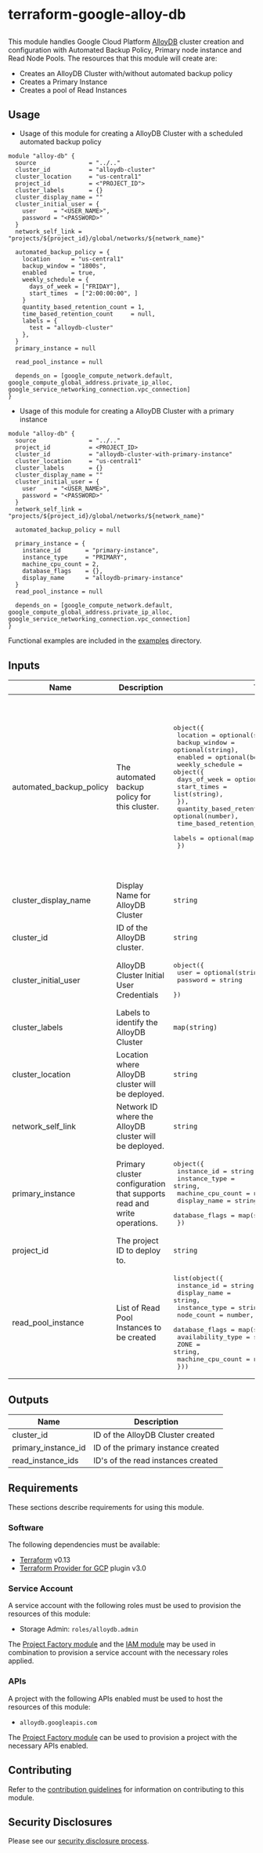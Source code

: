 # terraform-google-alloy-db

##
This module handles Google Cloud Platform [AlloyDB](https://cloud.google.com/alloydb) cluster creation and configuration with Automated Backup Policy, Primary node instance and Read Node Pools.
The resources that this module will create are:

- Creates an AlloyDB Cluster with/without automated backup policy
- Creates a Primary Instance
- Creates a pool of Read Instances


## Usage

- Usage of this module for creating a AlloyDB Cluster with a scheduled automated backup policy

```hcl
module "alloy-db" {
  source               = "../.."
  cluster_id           = "alloydb-cluster"
  cluster_location     = "us-central1"
  project_id           = <"PROJECT_ID">
  cluster_labels       = {}
  cluster_display_name = ""
  cluster_initial_user = {
    user     = "<USER_NAME>",
    password = "<PASSWORD>"
  }
  network_self_link = "projects/${project_id}/global/networks/${network_name}"

  automated_backup_policy = {
    location      = "us-central1"
    backup_window = "1800s",
    enabled       = true,
    weekly_schedule = {
      days_of_week = ["FRIDAY"],
      start_times  = ["2:00:00:00", ]
    }
    quantity_based_retention_count = 1,
    time_based_retention_count     = null,
    labels = {
      test = "alloydb-cluster"
    },
  }
  primary_instance = null

  read_pool_instance = null

  depends_on = [google_compute_network.default, google_compute_global_address.private_ip_alloc, google_service_networking_connection.vpc_connection]
}
```

- Usage of this module for creating a AlloyDB Cluster with a primary instance

```hcl
module "alloy-db" {
  source               = "../.."
  project_id           = <PROJECT_ID>
  cluster_id           = "alloydb-cluster-with-primary-instance"
  cluster_location     = "us-central1"
  cluster_labels       = {}
  cluster_display_name = ""
  cluster_initial_user = {
    user     = "<USER_NAME>",
    password = "<PASSWORD>"
  }
  network_self_link = "projects/${project_id}/global/networks/${network_name}"

  automated_backup_policy = null

  primary_instance = {
    instance_id       = "primary-instance",
    instance_type     = "PRIMARY",
    machine_cpu_count = 2,
    database_flags    = {},
    display_name      = "alloydb-primary-instance"
  }
  read_pool_instance = null

  depends_on = [google_compute_network.default, google_compute_global_address.private_ip_alloc, google_service_networking_connection.vpc_connection]
}
```
Functional examples are included in the
[examples](./examples/) directory.

<!-- BEGINNING OF PRE-COMMIT-TERRAFORM DOCS HOOK -->
## Inputs

| Name | Description                                                            | Type | Default | Required |
|------|------------------------------------------------------------------------|------|---------|:--------:|
| automated\_backup\_policy | The automated backup policy for this cluster.                          | <pre>object({<br>    location      = optional(string),<br>    backup_window = optional(string),<br>    enabled       = optional(bool),<br>    weekly_schedule = object({<br>      days_of_week = optional(list(string)),<br>      start_times  = list(string),<br>    }),<br>    quantity_based_retention_count = optional(number),<br>    time_based_retention_count     = optional(string),<br>    labels                         = optional(map(string))<br>  })</pre> | <pre>{<br>  "backup_window": "1800s",<br>  "enabled": false,<br>  "labels": {<br>    "test": "alloydb-cluster"<br>  },<br>  "location": "us-central1",<br>  "quantity_based_retention_count": 1,<br>  "time_based_retention_count": "null",<br>  "weekly_schedule": {<br>    "days_of_week": [<br>      "FRIDAY"<br>    ],<br>    "start_times": [<br>      "2:00:00:00"<br>    ]<br>  }<br>}</pre> | no |
| cluster\_display\_name | Display Name for AlloyDB Cluster                                       | `string` | `""` | no |
| cluster\_id | ID of the AlloyDB cluster.                                             | `string` | n/a | yes |
| cluster\_initial\_user | AlloyDB Cluster Initial User Credentials                               | <pre>object({<br>    user     = optional(string),<br>    password = string<br>  })</pre> | <pre>{<br>  "password": "alloydb-cluster-full",<br>  "user": "alloydb-cluster-full"<br>}</pre> | no |
| cluster\_labels | Labels to identify the AlloyDB Cluster                                 | `map(string)` | `{}` | no |
| cluster\_location | Location where AlloyDB cluster will be deployed.                       | `string` | `"us-central1"` | no |
| network\_self\_link | Network ID where the AlloyDB cluster will be deployed.                 | `string` | n/a | yes |
| primary\_instance | Primary cluster configuration that supports read and write operations. | <pre>object({<br>    instance_id       = string,<br>    instance_type     = string,<br>    machine_cpu_count = number,<br>    display_name      = string,<br>    database_flags    = map(string)<br>  })</pre> | n/a | yes |
| project\_id | The project ID to deploy to.                                           | `string` | n/a | yes |
| read\_pool\_instance | List of Read Pool Instances to be created                              | <pre>list(object({<br>    instance_id       = string,<br>    display_name      = string,<br>    instance_type     = string,<br>    node_count        = number,<br>    database_flags    = map(string),<br>    availability_type = string,<br>    ZONE              = string,<br>    machine_cpu_count = number<br>  }))</pre> | `[]` | no |

## Outputs

| Name | Description |
|------|-------------|
| cluster\_id | ID of the AlloyDB Cluster created |
| primary\_instance\_id | ID of the primary instance created |
| read\_instance\_ids | ID's of the read instances created |

<!-- END OF PRE-COMMIT-TERRAFORM DOCS HOOK -->

## Requirements

These sections describe requirements for using this module.

### Software

The following dependencies must be available:

- [Terraform][terraform] v0.13
- [Terraform Provider for GCP][terraform-provider-gcp] plugin v3.0

### Service Account

A service account with the following roles must be used to provision
the resources of this module:

- Storage Admin: `roles/alloydb.admin`

The [Project Factory module][project-factory-module] and the
[IAM module][iam-module] may be used in combination to provision a
service account with the necessary roles applied.

### APIs

A project with the following APIs enabled must be used to host the
resources of this module:

-  `alloydb.googleapis.com`

The [Project Factory module][project-factory-module] can be used to
provision a project with the necessary APIs enabled.

## Contributing

Refer to the [contribution guidelines](./CONTRIBUTING.md) for
information on contributing to this module.

[iam-module]: https://registry.terraform.io/modules/terraform-google-modules/iam/google
[project-factory-module]: https://registry.terraform.io/modules/terraform-google-modules/project-factory/google
[terraform-provider-gcp]: https://www.terraform.io/docs/providers/google/index.html
[terraform]: https://www.terraform.io/downloads.html

## Security Disclosures

Please see our [security disclosure process](./SECURITY.md).

